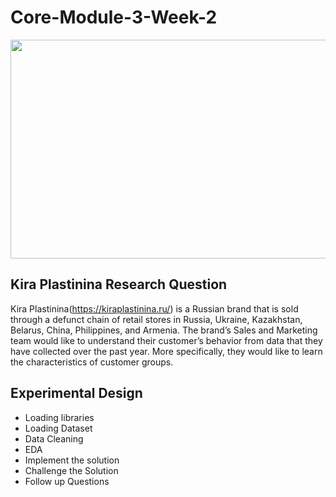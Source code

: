 # Core-Module-3-Week-2

<img src="![image](https://user-images.githubusercontent.com/99291087/172065090-fb335e90-ae9a-4a35-99ef-31d556d1f120.png)" width="950" height="350" />

## Kira Plastinina Research Question

Kira Plastinina(https://kiraplastinina.ru/) is a Russian brand that is sold through a defunct chain of retail stores in Russia, Ukraine, Kazakhstan, Belarus, China, Philippines, and Armenia. The brand’s Sales and Marketing team would like to understand their customer’s behavior from data that they have collected over the past year. More specifically, they would like to learn the characteristics of customer groups.

## Experimental Design
 
- Loading libraries
- Loading Dataset
- Data Cleaning
- EDA
- Implement the solution
- Challenge the Solution
- Follow up Questions


